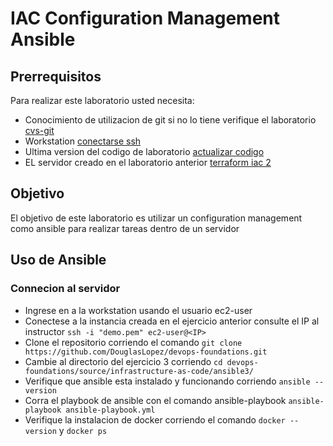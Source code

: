 # IAC Configuration Management Ansible

## Prerrequisitos

Para realizar este laboratorio usted necesita:

- Conocimiento de utilizacion de git si no lo tiene verifique el laboratorio [cvs-git](01-cvs-git.md)
- Workstation [conectarse ssh](Conectarse-ssh.md)
- Ultima version del codigo de laboratorio [actualizar codigo](actualizar-codigo-fork.md)
- EL servidor creado en el laboratorio anterior [terraform iac 2](03-terraform-bootstrap.md)

## Objetivo

El objetivo de este laboratorio es utilizar un configuration management como ansible para realizar tareas dentro de un servidor


## Uso de Ansible

### Connecion al servidor

- Ingrese en a la workstation usando el usuario ec2-user 
- Conectese a la instancia creada en el ejercicio anterior consulte el IP al instructor `ssh -i "demo.pem" ec2-user@<IP>`
- Clone el repositorio corriendo el comando `git clone https://github.com/DouglasLopez/devops-foundations.git`
- Cambie al directorio del ejercicio 3 corriendo `cd devops-foundations/source/infrastructure-as-code/ansible3/`
- Verifique que ansible esta instalado y funcionando corriendo `ansible --version`
- Corra el playbook de ansible con el comando ansible-playbook `ansible-playbook ansible-playbook.yml`
- Verifique la instalacion de docker corriendo el comando `docker --version` y `docker ps`


<script id="asciicast-0OQDdPgSqtn8B5k1dI0N3y0RH" src="https://asciinema.org/a/0OQDdPgSqtn8B5k1dI0N3y0RH.js" async></script>